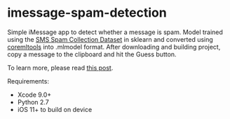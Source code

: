 # imessage-spam-detection
Simple iMessage app to detect whether a message is spam. Model trained using the [SMS Spam Collection Dataset](http://www.dt.fee.unicamp.br/~tiago/smsspamcollection/) in sklearn and converted using [coremltools](https://pypi.python.org/pypi/coremltools) into .mlmodel format. After downloading and building project, copy a message to the clipboard and hit the Guess button.

To learn more, please read [this post](http://gokulswamy.me/imessage-spam-detection/). 

Requirements:
- Xcode 9.0+
- Python 2.7
- iOS 11+ to build on device
